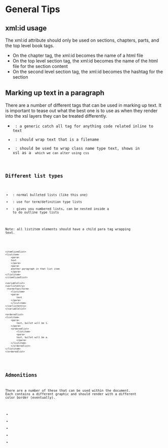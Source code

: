 # General Tips

## xml:id usage

The xml:id attribute should only be used on sections, chapters, parts, and the top level book tags.

* On the chapter tag, the xml:id becomes the name of a html file
* On the top level section tag, the xml:id becomes the name of the html file for the section content
* On the second level section tag, the xml:id becomes the hashtag for the section

## Marking up text in a paragraph

There are a number of different tags that can be used in marking up text.  It is important to tease out what the best one is to use as when they render into the xsl layers they can be treated differently.

* <code> : a generic catch all tag for anything code related inline to text
* <filename> : should wrap text that is a filename
* <classname> : should be used to wrap class name type text, shows in xsl as a <code class="classname"> which we can alter using css 

## Different list types

* <itemizedlist> : normal bulleted lists (like this one)
* <variablelist> : use for term/definition type lists
* <orderedlist> : gives you numbered lists, can be nested inside a <listitem> to do outline type lists

Note: all listitem elements should have a child para tag wrapping text.

<code>

	<itemlizedlist>
  	<listitem>
    	<para>
      	text
    	</para>
    	<para>
      	another paragraph in that list item
    	</para>
  	</listitem>
	</itemlizedlist>

	<variablelist>
  	<varlistentry>
   	 <term>foo</term>
    	<listitem>
      	<para>
        	text
      	</para>
    	</listitem>
  	</varlistentry>
	</variablelist>

	<orderedlist>
  	<listitem>
    	<para>
    		text, bullet will be 1.
    	</para>
    	<orderedlist>
     		<listitem>
        	<para>
          	text, bullet will be a.
        	</para>
      	</listitem>
    	</orderedlist>
  	</listitem>
	</orderedlist>

</code>

## Admonitions

There are a number of these that can be used within the document.  Each contains a different graphic and should render with a different color border (eventually).

* <code><tip></code> 
* <note>
* <caution>
* <warning>
* <important>
